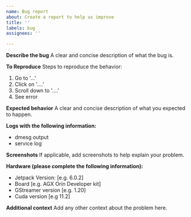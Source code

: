 ```yaml
---
name: Bug report
about: Create a report to help us improve
title: ''
labels: bug
assignees: ''

---
```


**Describe the bug**
A clear and concise description of what the bug is.

**To Reproduce**
Steps to reproduce the behavior:
1. Go to '...'
2. Click on '....'
3. Scroll down to '....'
4. See error

**Expected behavior**
A clear and concise description of what you expected to happen.

**Logs with the following information:**
- dmesg output
- service log


**Screenshots**
If applicable, add screenshots to help explain your problem.

**Hardware (please complete the following information):**
 - Jetpack Version: [e.g. 6.0.2]
 - Board [e.g. AGX Orin Developer kit]
 - GStreamer version [e.g. 1.20]
 - Cuda version [e.g 11.2]

**Additional context**
Add any other context about the problem here.
